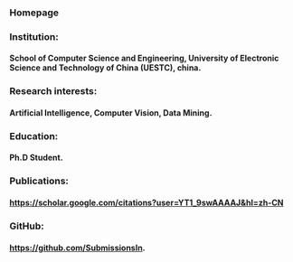### Homepage
### Institution:
#### School of Computer Science and Engineering, University of Electronic Science and Technology of China (UESTC), china. 
### Research interests:
#### Artificial Intelligence, Computer Vision, Data Mining.
### Education:
#### Ph.D Student.
### Publications:
#### https://scholar.google.com/citations?user=YT1_9swAAAAJ&hl=zh-CN
### GitHub:
#### <https://github.com/SubmissionsIn>.
